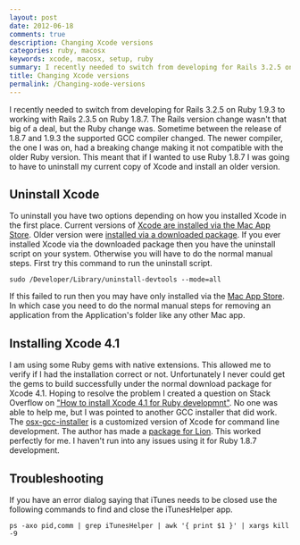 ```yaml
---
layout: post
date: 2012-06-18
comments: true
description: Changing Xcode versions
categories: ruby, macosx
keywords: xcode, macosx, setup, ruby
summary: I recently needed to switch from developing for Rails 3.2.5 on Ruby 1.9.3 to working with Rails 2.3.5 on Ruby 1.8.7. The Rails version change wasn't that big of a deal, but the Ruby change was. Sometime between the release of 1.8.7 and 1.9.3 the supported GCC compiler changed. The newer compiler, the one I was on, had a breaking change making it not compatible with the older Ruby version. This meant that if I wanted to use Ruby 1.8.7 I was going to have to uninstall my current copy of Xcode and install an older version.
title: Changing Xcode versions
permalink: /Changing-xode-versions
---
```


I recently needed to switch from developing for Rails 3.2.5 on Ruby 1.9.3 to working with Rails 2.3.5 on Ruby 1.8.7. The Rails version change wasn't that big of a deal, but the Ruby change was. Sometime between the release of 1.8.7 and 1.9.3 the supported GCC compiler changed. The newer compiler, the one I was on, had a breaking change making it not compatible with the older Ruby version. This meant that if I wanted to use Ruby 1.8.7 I was going to have to uninstall my current copy of Xcode and install an older version.

## Uninstall Xcode

To uninstall you have two options depending on how you installed Xcode in the first place. Current versions of [Xcode are installed via the Mac App Store][1]. Older version were [installed via a downloaded package][6]. If you ever installed Xcode via the downloaded package then you have the uninstall script on your system. Otherwise you will have to do the normal manual steps. First try this command to run the uninstall script.

    sudo /Developer/Library/uninstall-devtools --mode=all

If this failed to run then you may have only installed via the [Mac App Store][3]. In which case you need to do the normal manual steps for removing an application from the Application's folder like any other Mac app.

## Installing Xcode 4.1

I am using some Ruby gems with native extensions. This allowed me to verify if I had the installation correct or not. Unfortunately I never could get the gems to build successfully under the normal download package for Xcode 4.1. Hoping to resolve the problem I created a question on Stack Overflow on ["How to install Xcode 4.1 for Ruby developmnt"][2]. No one was able to help me, but I was pointed to another GCC installer that did work. The [osx-gcc-installer][4] is a customized version of Xcode for command line development. The author has made a [package for Lion][5]. This worked perfectly for me. I haven't run into any issues using it for Ruby 1.8.7 development.

## Troubleshooting

If you have an error dialog saying that iTunes needs to be closed use the following commands to find and close the iTunesHelper app.

    ps -axo pid,comm | grep iTunesHelper | awk '{ print $1 }' | xargs kill -9

[1]: http://itunes.apple.com/us/app/xcode/id497799835?mt=12
[2]: http://stackoverflow.com/q/11006503/136584
[3]: http://www.apple.com/osx/apps/app-store.html
[4]: https://github.com/kennethreitz/osx-gcc-installer
[5]: https://github.com/downloads/kennethreitz/osx-gcc-installer/GCC-10.7-v2.pkg
[6]: https://developer.apple.com/downloads/
